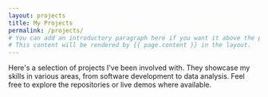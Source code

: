 ```yaml
---
layout: projects
title: My Projects
permalink: /projects/
# You can add an introductory paragraph here if you want it above the project list.
# This content will be rendered by {{ page.content }} in the layout.
---
```


Here's a selection of projects I've been involved with. They showcase my skills in various areas, from software development to data analysis. Feel free to explore the repositories or live demos where available.
